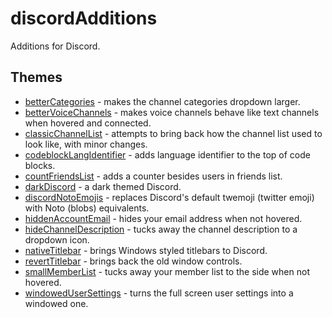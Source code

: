 # discordAdditions

Additions for Discord.

## Themes

- [betterCategories](https://github.com/intrnl/discordAdditions/tree/master/betterCategories) - makes the channel categories dropdown larger.
- [betterVoiceChannels](https://github.com/intrnl/discordAdditions/tree/master/betterVoiceChannels) - makes voice channels behave like text channels when hovered and connected.
- [classicChannelList](https://github.com/intrnl/discordAdditions/tree/master/classicChannelList) - attempts to bring back how the channel list used to look like, with minor changes.
- [codeblockLangIdentifier](https://github.com/intrnl/discordAdditions/tree/master/codeblockLangIdentifier) - adds language identifier to the top of code blocks.
- [countFriendsList](https://github.com/intrnl/discordAdditions/tree/master/countFriendsList) - adds a counter besides users in friends list.
- [darkDiscord](https://github.com/intrnl/discordAdditions/tree/master/darkDiscord) - a dark themed Discord.
- [discordNotoEmojis](https://github.com/intrnl/discordAdditions/tree/master/discordNotoEmojis) - replaces Discord's default twemoji (twitter emoji) with Noto (blobs) equivalents.
- [hiddenAccountEmail](https://github.com/intrnl/discordAdditions/tree/master/hiddenAccountEmail) - hides your email address when not hovered.
- [hideChannelDescription](https://github.com/intrnl/discordAdditions/tree/master/hideChannelDescription) - tucks away the channel description to a dropdown icon.
- [nativeTitlebar](https://github.com/intrnl/discordAdditions/tree/master/nativeTitlebar) - brings Windows styled titlebars to Discord.
- [revertTitlebar](https://github.com/intrnl/discordAdditions/tree/master/revertTitlebar) - brings back the old window controls.
- [smallMemberList](https://github.com/intrnl/discordAdditions/tree/master/smallMemberList) - tucks away your member list to the side when not hovered.
- [windowedUserSettings](https://github.com/intrnl/discordAdditions/tree/master/windowedUserSettings) - turns the full screen user settings into a windowed one.
